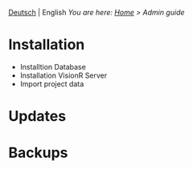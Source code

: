 <!-- TITLE: System administrator guide -->
<!-- SUBTITLE: System administration tasks in the VisionR System -->

[Deutsch](/de/system-admin-guide) | English
*You are here: [Home](/home-en) > Admin guide*

# Installation
* Installtion Database
* Installation VisionR Server
* Import project data
# Updates
# Backups